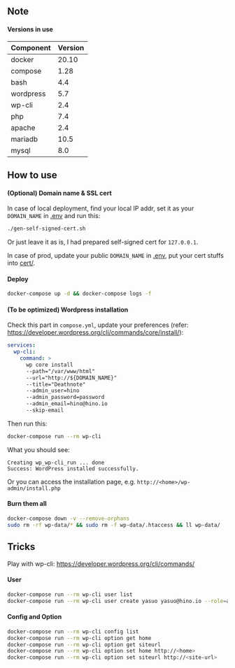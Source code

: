 ## Note
#### Versions in use
| Component | Version  |
| ---       | ---      |
| docker    | 20.10    |
| compose   | 1.28     |
| bash      | 4.4      |
| wordpress | 5.7      |
| wp-cli    | 2.4      |
| php       | 7.4      |
| apache    | 2.4      |
| mariadb   | 10.5     |
| mysql     | 8.0      |

## How to use
#### (Optional) Domain name & SSL cert
In case of local deployment, find your local IP addr, set it as your `DOMAIN_NAME` in [.env](.env) and run this:
```bash
./gen-self-signed-cert.sh
```
Or just leave it as is, I had prepared self-signed cert for `127.0.0.1`.

In case of prod, update your public `DOMAIN_NAME` in [.env](.env), put your cert stuffs into [cert/](cert/).

#### Deploy
```bash
docker-compose up -d && docker-compose logs -f
```

#### (To be optimized) Wordpress installation
Check this part in `compose.yml`, update your preferences (refer: https://developer.wordpress.org/cli/commands/core/install/):
```yml
services:
  wp-cli:
    command: >
      wp core install
      --path="/var/www/html"
      --url="http://${DOMAIN_NAME}"
      --title="Deathnote"
      --admin_user=hino
      --admin_password=password
      --admin_email=hino@hino.io
      --skip-email
```
Then run this:
```bash
docker-compose run --rm wp-cli
```
What you should see:
```properties
Creating wp_wp-cli_run ... done
Success: WordPress installed successfully.
```
Or you can access the installation page, e.g. `http://<home>/wp-admin/install.php`

#### Burn them all
```bash
docker-compose down -v --remove-orphans
sudo rm -rf wp-data/* && sudo rm -f wp-data/.htaccess && ll wp-data/
```

## Tricks
Play with wp-cli: https://developer.wordpress.org/cli/commands/

#### User
```bash
docker-compose run --rm wp-cli user list
docker-compose run --rm wp-cli user create yasuo yasuo@hino.io --role=administrator --user_pass=secret
```

#### Config and Option
```bash
docker-compose run --rm wp-cli config list
docker-compose run --rm wp-cli option get home
docker-compose run --rm wp-cli option get siteurl
docker-compose run --rm wp-cli option set home http://<home>
docker-compose run --rm wp-cli option set siteurl http://<site-url>
```
